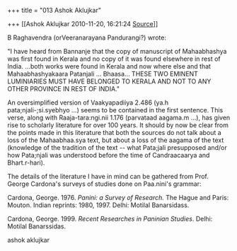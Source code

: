 +++
title = "013 Ashok Aklujkar"

+++
[[Ashok Aklujkar	2010-11-20, 16:21:24 [Source](https://groups.google.com/g/bvparishat/c/8qccy33BzDY)]]



B Raghavendra (orVeeranarayana Pandurangi?) wrote:

  

"I have heard from Bannanje that the copy of manuscript of Mahaabhashya was first found in Kerala and no copy of it was found elsewhere in rest of India. ...both works were found in Kerala and now where else and that Mahaabhashyakaara Patanjali ... Bhaasa... THESE TWO EMINENT LUMINIARIES MUST HAVE BELONGED TO KERALA AND NOT TO ANY OTHER PROVINCE IN REST OF INDIA."

  

An oversimplified version of Vaakyapadiiya 2.486 (ya.h pata;njali-;si.syebhyo ...) seems to be contained in the first sentence. This verse, along with Raaja-tara:ngi.nii 1.176 (parvataad aagama.m ...), has given rise to scholarly literature for over 100 years. It should by now be clear from the points made in this literature that both the sources do not talk about a loss of the Mahaabhaa.sya text, but about a loss of the aagama of the text (knowledge of the tradition of the text -- what Pata;jali presupposed and/or how Pata;njali was understood before the time of Candraacaarya and Bhart.r-hari).

  

The details of the literature I have in mind can be gathered from Prof. George Cardona's surveys of studies done on Paa.nini's grammar:

Cardona, George. 1976. *Panini: a Survey of Research.* The Hague and Paris: Mouton. Indian reprints: 1980, 1997. Delhi: Motilal Banarsidass.

Cardona, George. 1999. *Recent Researches in Paninian Studies*. Delhi: Motilal Banarssidas. 

  

ashok aklujkar

  

